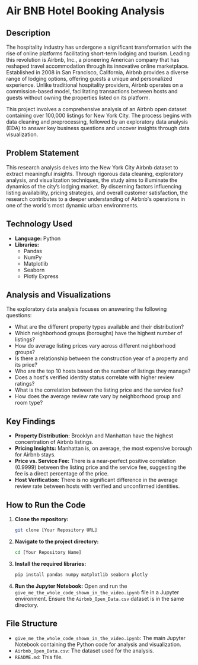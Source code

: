 # Air BNB Hotel Booking Analysis

## Description
The hospitality industry has undergone a significant transformation with the rise of online platforms facilitating short-term lodging and tourism. Leading this revolution is Airbnb, Inc., a pioneering American company that has reshaped travel accommodation through its innovative online marketplace. Established in 2008 in San Francisco, California, Airbnb provides a diverse range of lodging options, offering guests a unique and personalized experience. Unlike traditional hospitality providers, Airbnb operates on a commission-based model, facilitating transactions between hosts and guests without owning the properties listed on its platform.

This project involves a comprehensive analysis of an Airbnb open dataset containing over 100,000 listings for New York City. The process begins with data cleaning and preprocessing, followed by an exploratory data analysis (EDA) to answer key business questions and uncover insights through data visualization.

## Problem Statement
This research analysis delves into the New York City Airbnb dataset to extract meaningful insights. Through rigorous data cleaning, exploratory analysis, and visualization techniques, the study aims to illuminate the dynamics of the city’s lodging market. By discerning factors influencing listing availability, pricing strategies, and overall customer satisfaction, the research contributes to a deeper understanding of Airbnb's operations in one of the world's most dynamic urban environments.

## Technology Used
* **Language:** Python
* **Libraries:**
    * Pandas
    * NumPy
    * Matplotlib
    * Seaborn
    * Plotly Express

## Analysis and Visualizations
The exploratory data analysis focuses on answering the following questions:
* What are the different property types available and their distribution?
* Which neighborhood groups (boroughs) have the highest number of listings?
* How do average listing prices vary across different neighborhood groups?
* Is there a relationship between the construction year of a property and its price?
* Who are the top 10 hosts based on the number of listings they manage?
* Does a host's verified identity status correlate with higher review ratings?
* What is the correlation between the listing price and the service fee?
* How does the average review rate vary by neighborhood group and room type?

## Key Findings
* **Property Distribution:** Brooklyn and Manhattan have the highest concentration of Airbnb listings.
* **Pricing Insights:** Manhattan is, on average, the most expensive borough for Airbnb stays.
* **Price vs. Service Fee:** There is a near-perfect positive correlation (0.9999) between the listing price and the service fee, suggesting the fee is a direct percentage of the price.
* **Host Verification:** There is no significant difference in the average review rate between hosts with verified and unconfirmed identities.

## How to Run the Code
1.  **Clone the repository:**
    ```bash
    git clone [Your Repository URL]
    ```
2.  **Navigate to the project directory:**
    ```bash
    cd [Your Repository Name]
    ```
3.  **Install the required libraries:**
    ```bash
    pip install pandas numpy matplotlib seaborn plotly
    ```
4.  **Run the Jupyter Notebook:**
    Open and run the `give_me_the_whole_code_shown_in_the_video.ipynb` file in a Jupyter environment. Ensure the `Airbnb_Open_Data.csv` dataset is in the same directory.

## File Structure
* `give_me_the_whole_code_shown_in_the_video.ipynb`: The main Jupyter Notebook containing the Python code for analysis and visualization.
* `Airbnb_Open_Data.csv`: The dataset used for the analysis.
* `README.md`: This file.
